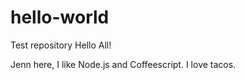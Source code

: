 # hello-world
Test repository
Hello All!

Jenn here, I like Node.js and Coffeescript. I love tacos.
